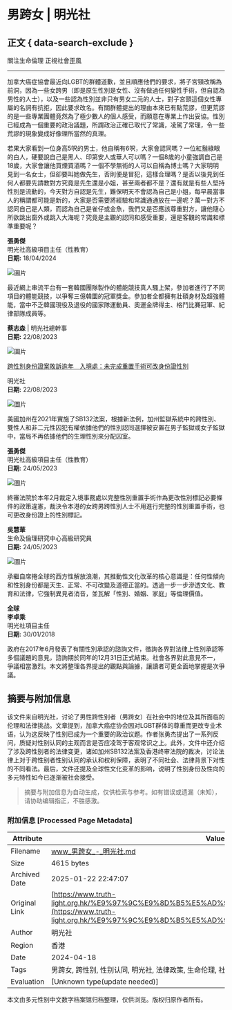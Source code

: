 # 男跨女 | 明光社

## 正文 { data-search-exclude }


關注生命倫理 正視社會歪風

---

加拿大癌症協會最近向LGBT的群體道歉，並且順應他們的要求，將子宮頸改稱為前洞，因為一些女跨男（即是原生性別是女性、沒有做過任何變性手術，但自認為男性的人士），以及一些認為性別並非只有男女二元的人士，對子宮頸這個女性專屬的名詞有抗拒，因此要求改名。有關群體提出的理由本來已有點荒謬，但更荒謬的是一些專業團體竟然為了極少數人的個人感受，而願意在專業上作出妥協。性別已經成為一個重要的政治議題，所謂政治正確已取代了常識，凌駕了常理，令一些荒謬的現象變成好像理所當然的真理。

若果大家看到一位身高5呎的男士，他自稱有6呎，大家會認同嗎？一位紅鬚綠眼的白人，硬要說自己是黑人、印第安人或華人可以嗎？一個8歲的小童強調自己是18歲，大家會讓他買煙買酒嗎？一個不學無術的人可以自稱為博士嗎？大家明明見到一名女士，但卻要叫她做先生，否則便是冒犯，這樣合理嗎？是否以後見到任何人都要先請教對方究竟是先生還是小姐，甚至兩者都不是？還有就是有些人堅持性別是流動的，今天對方自認是先生，難保明天不會認為自己是小姐，每早晨當事人的稱謂都可能是新的，大家是否需要將經驗和常識通通放在一邊呢？萬一對方不認同自己是人類，而認為自己是雀仔或金魚，我們又是否應該尊重對方，讓他隨心所欲跳出窗外或跳入大海呢？究竟是主觀的認同和感受重要，還是客觀的常識和標準重要呢？

**張勇傑**  
明光社高級項目主任（性教育）  
**日期:** 18/04/2024

![圖片](https://www.truth-light.org.hk/sites/default/files/styles/photo_h200_scale/public/240418_news2.jpg?itok=W33i3AFk)

最近網上串流平台有一套韓國團隊製作的體能競技真人騷上架，參加者進行了不同項目的體能競技，以爭奪三億韓圜的冠軍獎金。參加者全都擁有壯碩身材及超強體能，當中不乏韓國現役及退役的國家隊運動員、奧運金牌得主、格鬥比賽冠軍、紀律部隊成員等。

**蔡志森** | 明光社總幹事  
**日期:** 22/08/2023

![圖片](https://www.truth-light.org.hk/sites/default/files/styles/photo_h200_scale/public/n14024_banner.jpg?itok=vo5-4sxF)

[跨性別身份證案敗訴逾年　入境處：未完成重置手術可改身份證性別](https://www.hk01.com/article/1006714?utm_source=01articlecopy&utm_medium=referral)

明光社  
**日期:** 22/08/2023

![圖片](https://www.truth-light.org.hk/sites/default/files/styles/photo_h200_scale/public/n0150_p21_banner.jpg?itok=DO7yUpWB)

美國加州在2021年實施了SB132法案，根據新法例，加州監獄系統中的跨性別、雙性人和非二元性囚犯有權依據他們的性別認同選擇被安置在男子監獄或女子監獄中，當局不再依據他們的生理性別來分配囚室。

**張勇傑**  
明光社高級項目主任（性教育）  
**日期:** 24/05/2023

![圖片](https://www.truth-light.org.hk/sites/default/files/styles/photo_h200_scale/public/n0150_p18_banner.jpg?itok=mdM2As4P)

終審法院於本年2月裁定入境事務處以完整性別重置手術作為更改性別標記必要條件的政策違憲，裁決令本港的女跨男跨性別人士不用進行完整的性別重置手術，也可更改身份證上的性別標記。

**吳慧華**  
生命及倫理研究中心高級研究員  
**日期:** 24/05/2023

![圖片](https://www.truth-light.org.hk/sites/default/files/styles/photo_h200_scale/public/n0150_p18_banner.jpg?itok=mdM2As4P)

承繼自席捲全球的西方性解放浪潮，其推動性文化改革的核心意識是：任何性傾向和性別身份都是天生、正常、不可改變及道德正當的。透過一步一步滲透文化、教育和法律，它強制異見者消音，並瓦解「性別、婚姻、家庭」等倫理價值。

**全球**  
**李卓乘**  
明光社項目主任  
**日期:** 30/01/2018

政府在2017年6月發表了有關性別承認的諮詢文件，徵詢各界對法律上性別承認等多個議題的意見，諮詢期於同年的12月31日正式結束。社會各界對此意見不一，爭議相當激烈。本文將整理各界提出的觀點與論據，讓讀者可更全面地掌握是次爭議。
<!-- tcd_original_link https://www.truth-light.org.hk/%E9%97%9C%E9%8D%B5%E5%AD%97/%E7%94%B7%E8%B7%A8%E5%A5%B3 -->


## 摘要与附加信息

<!-- tcd_abstract -->
该文件来自明光社，讨论了男性跨性别者（男跨女）在社会中的地位及其所面临的伦理和法律挑战。文章提到，加拿大癌症协会因对LGBT群体的尊重而更改专业术语，认为这反映了性别已成为一个重要的政治议题。作者张勇杰提出了一系列反问，质疑对性别认同的主观而言是否应凌驾于客观常识之上。此外，文件中还介绍了涉及跨性别者的法律变更，诸如加州SB132法案及香港终审法院的裁决，讨论法律上对于跨性别者性别认同的承认和权利保障，表明了不同社会、法律背景下对性的不同看法。最后，文件还提及全球性文化变革的影响，说明了性别身份及性向的多元特性如今已逐渐被社会接受。
<!-- tcd_abstract_end -->

> 摘要与附加信息为自动生成，仅供检索与参考。如有错误或遗漏（未知），请协助编辑指正，不胜感激。

### 附加信息 [Processed Page Metadata]

| Attribute       | Value                                  |
|-----------------|----------------------------------------|
| Filename        | www_男跨女_-_明光社.md                             |
| Size            | 4615 bytes                           |
| Archived Date   | 2025-01-22 22:47:07                             |
| Original Link   | [https://www.truth-light.org.hk/%E9%97%9C%E9%8D%B5%E5%AD%97/%E7%94%B7%E8%B7%A8%E5%A5%B3](https://www.truth-light.org.hk/%E9%97%9C%E9%8D%B5%E5%AD%97/%E7%94%B7%E8%B7%A8%E5%A5%B3)                       |
| Author          | 明光社                               |
| Region          | 香港                               |
| Date            | 2024-04-18                                 |
| Tags            | 男跨女, 跨性别, 性别认同, 明光社, 法律政策, 生命伦理, 社会讨论, 性别政治, 少数群体, 文化变革                                 |
| Evaluation            | [Unknown type(update needed)]                                 |
<!-- tcd_table_end -->

本文由多元性别中文数字档案馆归档整理，仅供浏览。版权归原作者所有。

